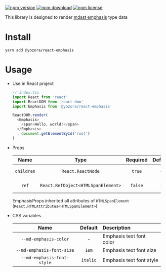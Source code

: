 [![npm version](https://img.shields.io/npm/v/@yozora/react-emphasis.svg)](https://www.npmjs.com/package/@yozora/react-emphasis)
[![npm download](https://img.shields.io/npm/dm/@yozora/react-emphasis.svg)](https://www.npmjs.com/package/@yozora/react-emphasis)
[![npm license](https://img.shields.io/npm/l/@yozora/react-emphasis.svg)](https://www.npmjs.com/package/@yozora/react-emphasis)


This library is designed to render [mdast emphasis][] type data


# Install

  ```shell
  yarn add @yozora/react-emphasis
  ```

# Usage
  * Use in React project

    ```typescript
    // index.tsx
    import React from 'react'
    import ReactDOM from 'react-dom'
    import Emphasis from '@yozora/react-emphasis'

    ReactDOM.render(
      <Emphasis>
        <span>Hello, world!</span>
      </Emphasis>
      , document.getElementById('root')
    )
    ```

  * Props

     Name       | Type                                | Required  | Default | Description
    :----------:|:-----------------------------------:|:---------:|:-------:|:-------------
     `children` | `React.ReactNode`                   | `true`    | -       | Emphasis content
     `ref`      | `React.RefObject<HTMLSpanElement>`  | `false`   | -       | Forwarded ref callback

    EmphasisProps inherited all attributes of `HTMLSpanElement` (`React.HTMLAttributes<HTMLSpanElement>`)

  * CSS variables

     Name                       | Default   |  Description
    :--------------------------:|:---------:|:-----------------------
     `--md-emphasis-color`      | -         | Emphasis text font color
     `--md-emphasis-font-size`  | `1em`     | Emphasis text font size
     `--md-emphasis-font-style` | `italic`  | Emphasis text font style

[mdast emphasis]: https://github.com/syntax-tree/mdast#emphasis
